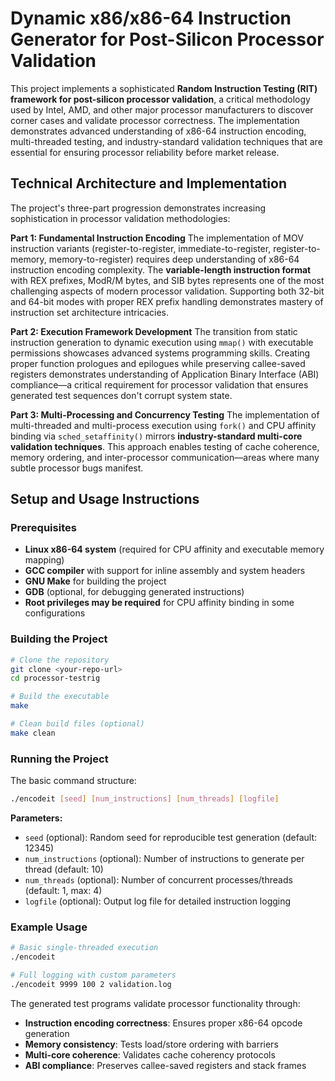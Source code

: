 # Dynamic x86/x86-64 Instruction Generator for Post-Silicon Processor Validation

This project implements a sophisticated **Random Instruction Testing (RIT) framework for post-silicon processor validation**, a critical methodology used by Intel, AMD, and other major processor manufacturers to discover corner cases and validate processor correctness. The implementation demonstrates advanced understanding of x86-64 instruction encoding, multi-threaded testing, and industry-standard validation techniques that are essential for ensuring processor reliability before market release.

## Technical Architecture and Implementation

The project's three-part progression demonstrates increasing sophistication in processor validation methodologies:

**Part 1: Fundamental Instruction Encoding**
The implementation of MOV instruction variants (register-to-register, immediate-to-register, register-to-memory, memory-to-register) requires deep understanding of x86-64 instruction encoding complexity. The **variable-length instruction format** with REX prefixes, ModR/M bytes, and SIB bytes represents one of the most challenging aspects of modern processor validation. Supporting both 32-bit and 64-bit modes with proper REX prefix handling demonstrates mastery of instruction set architecture intricacies.

**Part 2: Execution Framework Development**
The transition from static instruction generation to dynamic execution using `mmap()` with executable permissions showcases advanced systems programming skills. Creating proper function prologues and epilogues while preserving callee-saved registers demonstrates understanding of Application Binary Interface (ABI) compliance—a critical requirement for processor validation that ensures generated test sequences don't corrupt system state.

**Part 3: Multi-Processing and Concurrency Testing**
The implementation of multi-threaded and multi-process execution using `fork()` and CPU affinity binding via `sched_setaffinity()` mirrors **industry-standard multi-core validation techniques**. This approach enables testing of cache coherence, memory ordering, and inter-processor communication—areas where many subtle processor bugs manifest.

## Setup and Usage Instructions

### Prerequisites
- **Linux x86-64 system** (required for CPU affinity and executable memory mapping)
- **GCC compiler** with support for inline assembly and system headers
- **GNU Make** for building the project
- **GDB** (optional, for debugging generated instructions)
- **Root privileges may be required** for CPU affinity binding in some configurations

### Building the Project

```bash
# Clone the repository
git clone <your-repo-url>
cd processor-testrig

# Build the executable
make

# Clean build files (optional)
make clean
```

### Running the Project

The basic command structure:
```bash
./encodeit [seed] [num_instructions] [num_threads] [logfile]
```

**Parameters:**
- `seed` (optional): Random seed for reproducible test generation (default: 12345)
- `num_instructions` (optional): Number of instructions to generate per thread (default: 10)
- `num_threads` (optional): Number of concurrent processes/threads (default: 1, max: 4)
- `logfile` (optional): Output log file for detailed instruction logging

### Example Usage

```bash
# Basic single-threaded execution
./encodeit

# Full logging with custom parameters
./encodeit 9999 100 2 validation.log
```

The generated test programs validate processor functionality through:
- **Instruction encoding correctness**: Ensures proper x86-64 opcode generation
- **Memory consistency**: Tests load/store ordering with barriers
- **Multi-core coherence**: Validates cache coherency protocols
- **ABI compliance**: Preserves callee-saved registers and stack frames
